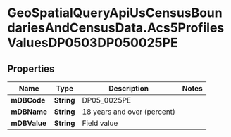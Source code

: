 # GeoSpatialQueryApiUsCensusBoundariesAndCensusData.Acs5ProfilesValuesDP0503DP050025PE

## Properties

Name | Type | Description | Notes
------------ | ------------- | ------------- | -------------
**mDBCode** | **String** | DP05_0025PE | 
**mDBName** | **String** | 18 years and over (percent) | 
**mDBValue** | **String** | Field value | 


